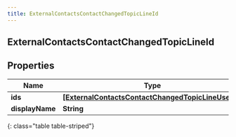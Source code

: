 ```yaml
---
title: ExternalContactsContactChangedTopicLineId
---
```

## ExternalContactsContactChangedTopicLineId

## Properties

|Name | Type | Description | Notes|
|------------ | ------------- | ------------- | -------------|
| **ids** | [**[ExternalContactsContactChangedTopicLineUserId]**](ExternalContactsContactChangedTopicLineUserId.html) |  | [optional] |
| **displayName** | **String** |  | [optional] |
{: class="table table-striped"}


